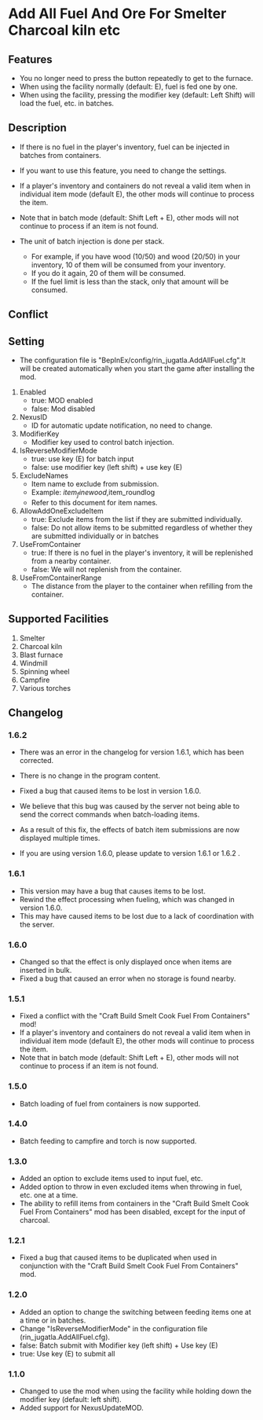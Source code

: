 # Add All Fuel And Ore For Smelter Charcoal kiln etc

## Features

* You no longer need to press the button repeatedly to get to the furnace.
* When using the facility normally (default: E), fuel is fed one by one.
* When using the facility, pressing the modifier key (default: Left Shift) will load the fuel, etc. in batches.

## Description

* If there is no fuel in the player's inventory, fuel can be injected in batches from containers.
* If you want to use this feature, you need to change the settings.

* If a player's inventory and containers do not reveal a valid item when in individual item mode (default E), the other mods will continue to process the item.
* Note that in batch mode (default: Shift Left + E), other mods will not continue to process if an item is not found.

* The unit of batch injection is done per stack.
  * For example, if you have wood (10/50) and wood (20/50) in your inventory, 10 of them will be consumed from your inventory.
  * If you do it again, 20 of them will be consumed.
  * If the fuel limit is less than the stack, only that amount will be consumed.

## Conflict

## Setting

* The configuration file is "BepInEx/config/rin_jugatla.AddAllFuel.cfg".It will be created automatically when you start the game after installing the mod.

1. Enabled
   * true: MOD enabled
   * false: Mod disabled
2. NexusID
   * ID for automatic update notification, no need to change.
3. ModifierKey
   * Modifier key used to control batch injection.
4. IsReverseModifierMode
   * true: use key (E) for batch input
   * false: use modifier key (left shift) + use key (E)
5. ExcludeNames
   * Item name to exclude from submission.
   * Example: $item_finewood,$item_roundlog
   * Refer to this document for item names.
6. AllowAddOneExcludeItem
   * true: Exclude items from the list if they are submitted individually.
   * false: Do not allow items to be submitted regardless of whether they are submitted individually or in batches
7. UseFromContainer
   * true: If there is no fuel in the player's inventory, it will be replenished from a nearby container.
   * false: We will not replenish from the container.
8. UseFromContainerRange
   * The distance from the player to the container when refilling from the container.

## Supported Facilities

1. Smelter
2. Charcoal kiln
3. Blast furnace
4. Windmill
5. Spinning wheel
6. Campfire
7. Various torches

## Changelog

### 1.6.2

* There was an error in the changelog for version 1.6.1, which has been corrected.
* There is no change in the program content.

* Fixed a bug that caused items to be lost in version 1.6.0.
* We believe that this bug was caused by the server not being able to send the correct commands when batch-loading items.
* As a result of this fix, the effects of batch item submissions are now displayed multiple times.
* If you are using version 1.6.0, please update to version 1.6.1 or 1.6.2 .

### 1.6.1

* This version may have a bug that causes items to be lost.
* Rewind the effect processing when fueling, which was changed in version 1.6.0.
* This may have caused items to be lost due to a lack of coordination with the server.

### 1.6.0

* Changed so that the effect is only displayed once when items are inserted in bulk.
* Fixed a bug that caused an error when no storage is found nearby.

### 1.5.1

* Fixed a conflict with the "Craft Build Smelt Cook Fuel From Containers" mod!
* If a player's inventory and containers do not reveal a valid item when in individual item mode (default E), the other mods will continue to process the item.
* Note that in batch mode (default: Shift Left + E), other mods will not continue to process if an item is not found.

### 1.5.0

* Batch loading of fuel from containers is now supported.

### 1.4.0

* Batch feeding to campfire and torch is now supported.

### 1.3.0

* Added an option to exclude items used to input fuel, etc.
* Added option to throw in even excluded items when throwing in fuel, etc. one at a time.
* The ability to refill items from containers in the "Craft Build Smelt Cook Fuel From Containers" mod has been disabled, except for the input of charcoal.

### 1.2.1

* Fixed a bug that caused items to be duplicated when used in conjunction with the "Craft Build Smelt Cook Fuel From Containers" mod.

### 1.2.0

* Added an option to change the switching between feeding items one at a time or in batches.
* Change "IsReverseModifierMode" in the configuration file (rin_jugatla.AddAllFuel.cfg).
* false: Batch submit with Modifier key (left shift) + Use key (E)
* true: Use key (E) to submit all

### 1.1.0

* Changed to use the mod when using the facility while holding down the modifier key (default: left shift).
* Added support for NexusUpdateMOD.
